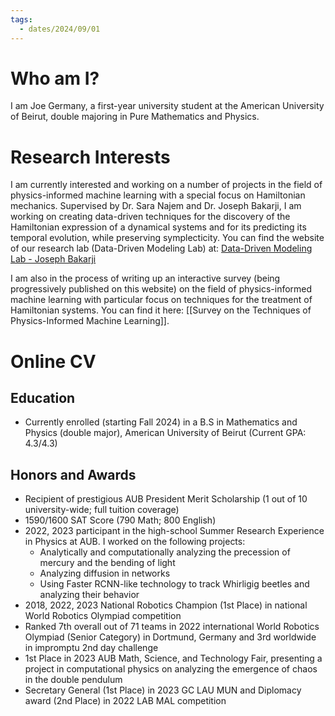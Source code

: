 ```yaml
---
tags:
  - dates/2024/09/01
---
```

# Who am I?
I am Joe Germany, a first-year university student at the American University of Beirut, double majoring in Pure Mathematics and Physics.
# Research Interests
I am currently interested and working on a number of projects in the field of physics-informed machine learning with a special focus on Hamiltonian mechanics. Supervised by Dr. Sara Najem and Dr. Joseph Bakarji, I am working on creating data-driven techniques for the discovery of the Hamiltonian expression of a dynamical systems and for its predicting its temporal evolution, while preserving symplecticity.
You can find the website of our research lab (Data-Driven Modeling Lab) at: [Data-Driven Modeling Lab - Joseph Bakarji](https://www.josephbakarji.com/data-driven-modeling-lab)

I am also in the process of writing up an interactive survey (being progressively published on this website) on the field of physics-informed machine learning with particular focus on techniques for the treatment of Hamiltonian systems. You can find it here: [[Survey on the Techniques of Physics-Informed Machine Learning]].

# Online CV
## Education
- Currently enrolled (starting Fall 2024) in a B.S in Mathematics and Physics (double major), American University of Beirut (Current GPA: 4.3/4.3)
## Honors and Awards
- Recipient of prestigious AUB President Merit Scholarship (1 out of 10 university-wide; full tuition coverage)
- 1590/1600 SAT Score (790 Math; 800 English)
- 2022, 2023 participant in the high-school Summer Research Experience in Physics at AUB. I worked on the following projects:
	- Analytically and computationally analyzing the precession of mercury and the bending of light 
	- Analyzing diffusion in networks
	- Using Faster RCNN-like technology to track Whirligig beetles and analyzing their behavior
- 2018, 2022, 2023 National Robotics Champion (1st Place) in national World Robotics Olympiad competition
- Ranked 7th overall out of 71 teams in 2022 international World Robotics Olympiad (Senior Category) in Dortmund, Germany and 3rd worldwide in impromptu 2nd day challenge
- 1st Place in 2023 AUB Math, Science, and Technology Fair, presenting a project in computational physics on analyzing the emergence of chaos in the double pendulum
- Secretary General (1st Place) in 2023 GC LAU MUN and Diplomacy award (2nd Place) in 2022 LAB MAL competition
